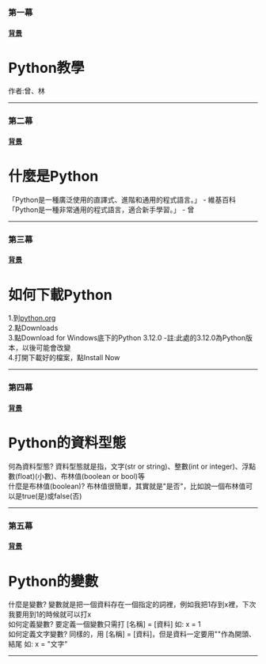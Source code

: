 ### 第一幕
#### [背景](https://images.unsplash.com/photo-1624953587687-daf255b6b80a?q=80&w=1000&auto=format&fit=crop&ixlib=rb-4.0.3&ixid=M3wxMjA3fDB8MHxzZWFyY2h8M3x8cHl0aG9uJTIwY29kZXxlbnwwfHwwfHx8MA%3D%3D)   
# Python教學
作者:曾、林   


---

### 第二幕
#### [背景](https://github.com/iPigTW/school-project/blob/main/bg2.png?raw=true)
# 什麼是Python

「Python是一種廣泛使用的直譯式、進階和通用的程式語言。」 - 維基百科   
「Python是一種非常通用的程式語言，適合新手學習。」 - 曾

---

### 第三幕
#### [背景](https://devblogs.microsoft.com/python/wp-content/uploads/sites/12/2018/08/pythonfeature.png)
# 如何下載Python
1.到[python.org](https://python.org)   
2.點Downloads   
3.點Download for Windows底下的Python 3.12.0   -註:此處的3.12.0為Python版本，以後可能會改變   
4.打開下載好的檔案，點Install Now

---

### 第四幕
#### [背景](https://media.geeksforgeeks.org/wp-content/uploads/20191023173512/Python-data-structure.jpg)
# Python的資料型態
何為資料型態? 資料型態就是指，文字(str or string)、整數(int or integer)、浮點數(float)(小數)、布林值(boolean or bool)等  
什麼是布林值(boolean)? 布林值很簡單，其實就是"是否"，比如說一個布林值可以是true(是)或false(否)

---

### 第五幕
#### [背景](https://pimylifeup.com/wp-content/uploads/2019/11/variables-in-python-thumbnail-nowm.jpg)
# Python的變數
什麼是變數? 變數就是把一個資料存在一個指定的詞裡，例如我把1存到x裡，下次我要用到1的時候就可以打x   
如何定義變數? 要定義一個變數只需打 [名稱] = [資料] 如: x = 1   
如何定義文字變數? 同樣的，用 [名稱] = [資料]，但是資料一定要用""作為開頭、結尾 如: x = "文字"

---

